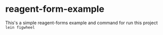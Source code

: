 # reagent-form-example

This's a simple reagent-forms example and command for run this project `lein figwheel`
